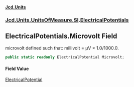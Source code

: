 #### [Jcd.Units](index 'index')
### [Jcd.Units.UnitsOfMeasure.SI](Jcd.Units.UnitsOfMeasure.SI 'Jcd.Units.UnitsOfMeasure.SI').[ElectricalPotentials](ElectricalPotentials 'Jcd.Units.UnitsOfMeasure.SI.ElectricalPotentials')

## ElectricalPotentials.Microvolt Field

microvolt defined such that: millivolt = μV × 1.0/1000.0.

```csharp
public static readonly ElectricalPotential Microvolt;
```

#### Field Value
[ElectricalPotential](ElectricalPotential 'Jcd.Units.UnitTypes.ElectricalPotential')